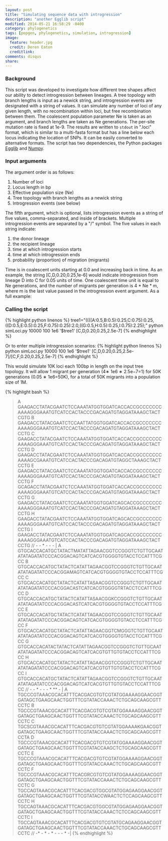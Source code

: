 ```yaml
---
layout: post
title: "Simulating sequence data with introgression"
description: "another Egglib script"
modified: 2014-05-21 16:58:29 -0400
category: phylogenetics
tags: [popgen, phylogenetics, simulation, introgression]
image:
  feature: header.jpg
  credit: Deren Eaton
  creditlink: 
comments: disqus
share: 
---
```


### Background

This script was developed to investigate how different tree shapes affect our ability to detect introgression between lineages. A tree topology with branch lengths is input as a newick string, and introgression events are designated with a string of values. It can simulate any number of loci of any given length, with no recombination within loci, but free recombination between them. The coalescent population parameter Ne is taken as an argument, and branch lengths are taken as Ne generations. The per-site mutation rate is fixed at 1e-9. The results are written to `stdout` in ".loci" format, which is similar to a multi-fasta format but has a line below each locus indicating the location of SNPs. It can be easily converted to alternative formats. The script has two dependencies, the Python packages [Egglib](http://egglib.sourceforge.net/) and [Numpy](http://www.numpy.org/). 

### Input arguments
The argument order is as follows:  

1. Number of loci
2. Locus length in bp
3. Effective population size (Ne)
4. Tree topology with branch lengths as a newick string 
5. Introgression events (see below)

The fifth argument, which is optional, lists introgression events as a string of five values, comma-separated, and inside of brackets. Multiple introgression events are separated by a "/" symbol. The five values in each string indicate:  

1. the donor lineage
2. the recipient lineage
3. time at which introgression starts
4. time at which introgression ends
5. probability (proportion) of migration (migrants)

Time is in coalescent units starting at 0.0 and increasing back in time. As an example, the string [C,D,0.20,0.25,1e-6] would indicate introgression from lineage D into C for 0.05 units of time. One coalescent time unit is equal to Ne generations, and the number of migrants per generation is 4 * Ne * m, where m is the last value passed in the introgression event argument. As a full example:  

### Calling the script
{% highlight python linenos %}
tree1="((((A:0.5,B:0.5):0.25,C:0.75):0.25,((D:0.5,E:0.5):0.25,F:0.75):0.25):2.0,((G:0.5,H:0.5):0.25,I:0.75):2.25);"
python simLoci.py 10000 100 1e6 '$tree1' [C,D,0.20,0.25,2.5e-7]
{% endhighlight %}

Or to enter multiple introgression scenarios:
{% highlight python linenos %}
python simLoci.py 10000 100 1e6 '$tree1' [C,D,0.20,0.25,2.5e-7]/[C,F,0.20,0.25,2.5e-7]
{% endhighlight %}

This would simulate 10K loci each 100bp in length on the input tree topology. It will allow 1 migrant per generation (4∗ 1e6 ∗ 2.5e−7=1) for 50K generations (0.05 ∗ 1e6=50K), for a total of 50K migrants into a population size of 1M.

{% highlight bash %}
>A         GAAGACCTATACGAATCTCCAAATATGGTGGATCACCACCGCCCCCCCAAAAGGGAAATGTCATCCACTACCCGACAGATGTAGGATAAAGCTACTCGTG
>B         GAAGACCTATACGAATCTCCAATTATGGTGGATCACCACCGCCCCCCCAAAAGGGAAATGTCATCCACTACCCGACAGATGTAGGATAAAGCTACTCCTG
>C         GAAGACCTATACGAATCTCCAAATATGGTGGATCACCACCGCCCCCCCAAAAGGGAAATGTCATCCACTACCCGACAGATGTAGGATAAAGCTACTCCTG
>D         GAAGACCTATACGAATCTCCAAATATGGTGGATCACCACCGCCCCCCCAAAAGCGAAATGTCATCCACTACCCGACAGATGTAGGCTAAAGCTACTCCTG
>E         GAAGACCTATACGAATCTCCAAATATGGTGGATCACCACCGCCCCCCCAAAAGGGAAATGTCATCCACTACCCGACAGATGTAGGATAAAGCTACTCCTG
>F         GCAGACCTATACGAATCTCCAAATATGGTGGATCACCACCGCCCCCCCAAAAGGGAAATGTCATCCACTACCCGACAGATGTAGGATAAAGCTACTCCTG
>G         GAAGACCTATACGAATCTCCAAATATGGTGGATCAGCACCGCCCCCCCAAAAGGGAAATGTCATCCACTACCCGACAGATGTAGGATAAAGCTACTCCTG
>H         GAAGACCTATACGAATCTCCAAATATGGTGGATCAGCACCGCCCCCCCAAAAGGGAAATGTCATCCACTACCCGACAGATGTAGGATAAAGCTACTCCTG
>I         GAAGACCTATACGAATCTCCAAATATGGTGGATCAGCACCGCCCCCCCAAAAGGGAAATGTCATCCACTACCCGACAGATGTAGGATAAAGCTACTCCTG
//          -                    -            *                 -                               -           -  |
>A         GTGCACCACATGCTATACTMATATTAGAACGGTCCGGGTCTGTTGCAATATATAGATATCCCACGGACAGTCATCACGTGGGGTGTACCTCCATTTCGCC
>B         GTGCACCACATGCTATACTCATATTAGAACGGTCCGGGTCTGTTGCAATATATAGATATCCCACGGAMAGTCATCACGTGGGGTGTACCTCCATTTCGCC
>C         GTGCACCACATGCTATACTCATATTASAACGGTCCGGGTCTGTTGCAATATATAGATATCCCACGGACASTCATCACGTGGGGTRTACCTCCATTTCGCC
>D         GTGCACCACATGCTATACTCATATTASAACGGKCCGGGTCTGTTGCAATATATAGATATCCCACGGACASTCATCACGTGGGGTGTACCTCCATTTCGCC
>E         GTGCACCACATGCTATACTCATATTAGAACGGTCCGGGTCTGTTGCAATATATAGATATCCCACGGACAGTCATCACGTGGGGTGTACCTCCATTTCGCC
>F         GTGCACCACATGCTATACTCATATTAGAACGGTCMGGGTCTGTTGCAATATATAGATATCCCACGGACAGTCATCACGTGGGGTGTACCTCCATTTCGCC
>G         GTGCACCACATACTATACTCATATTAGAACGGTCCGGGTCTGTTGCAATATATAGATATCCCACGGACAGTCATCACGTGTTGTGTACCTCCATTTCGCC
>H         GTGCACCACATGCTATACTCATATTAGAACGGTCCGGGTCTGTTGCAATATATAGATATCCCACGGACAGTCATCACGTGTTGTGTACCTCCATTTCGCC
>I         GTGCACCACATGCTATACTCATATTAGAACGGTCCGGGTCTGTTGCAATATATAGATATCCCACGGACAGTCATCACGTGTTGTGTACCTCCATTTCGCC
//                    -       -      *     - -                                - *          **  -               |
>A         TGCCCGTAAACGCACATTTCACGACGTGTCGTATGGAAAAGGAACGGTGATAGCTGAAGCAACTGGTTTCGTATACCAAACTCTGCAGCAAGCGTTCCTC
>B         TGCCCGTAAACGCACATTTCACGACGTGTCGTATGGAAAAGGAACGGTGATAGCTGAAGCAACTGGTTTCGTATACCAAACTCTGCAGCAAGCGTTCCTC
>C         TGCSCGTAAACGCACATTTCACGACGTGTCGTATGGAAAAKGAACGGTGATAGCTGAAGCAACTGGTTTCGTATACCAAACTCTGCAGCAAGCGTTCCTA
>D         TGCCCGTAAACGCACATTTCACGACGTGTCGTATGGAAAAGGAACGGTGATAGCTGAAGCAACTGGTTTCGTATACCAAGCTCTGCAGCAAGCGTTCCTC
>E         TGCCCGTAAACGCACATTTCACGACGTGTCGTATGGAAAAGGAACGGTGATAGCTGAAGCAACTGGTTTCGTATACCAAACTCTGCAGCAAGCGTTCCTC
>F         TGCCCGTAAACGCACATTTCACGRCGTGTCGTATGGAAAAGGAACGGTGATAGCTGAAGCAACTGGTTTCGTATACCAAACTCTGCAGCAAGCGTTCCTC
>G         TGCCAGTAAACGCACATTTCACGACGTGGCGTATGGAGAAGGAACGGTGATAGCTGAAGCAACTGGTTTCGTATACCWAACTCTCCAGCAAGCGTTCCTC
>H         TGCCAGTAAACGCACATTTCACGACGTGGCGTATGGAGAAGGAACGGTGATAGCTGAAGCAACTGGTTTCGTATACCAAACTCTCCAGCAAGCGTTCCTC
>I         TGCCAGTAAACGCACATTTCACGACGTGTCGTATGCAGAAGGAACGGTGATAGCTGAAGCAACTGGTTTCGTATACCAAACTCTGCAGCAAGCGTTCCTC
//            -*                  -    *      - *  -                                    - -    *              -|
{% endhighlight %}